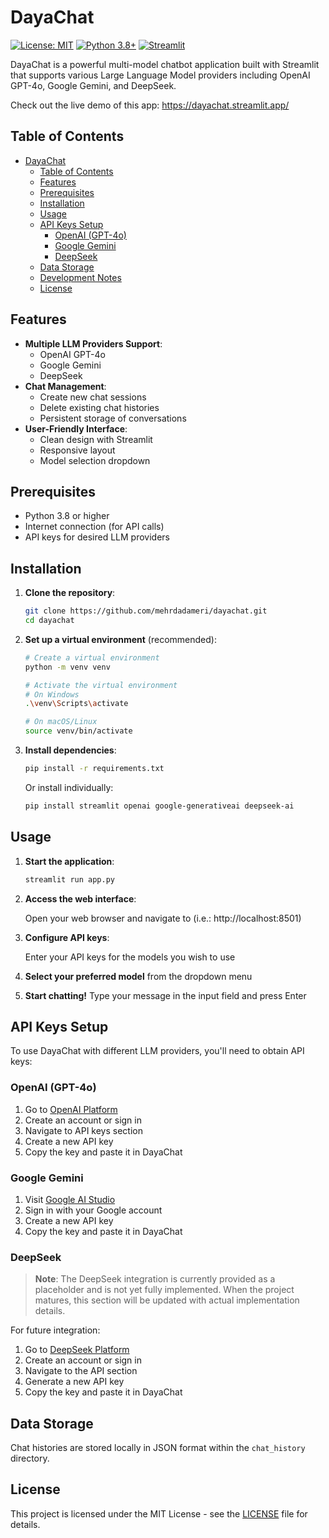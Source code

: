 # DayaChat

[![License: MIT](https://img.shields.io/badge/License-MIT-yellow.svg)](https://opensource.org/licenses/MIT)
[![Python 3.8+](https://img.shields.io/badge/python-3.8+-blue.svg)](https://www.python.org/downloads/)
[![Streamlit](https://img.shields.io/badge/Streamlit-FF4B4B?logo=Streamlit&logoColor=white)](https://streamlit.io)

DayaChat is a powerful multi-model chatbot application built with Streamlit that supports various Large Language Model providers including OpenAI GPT-4o, Google Gemini, and DeepSeek.

Check out the live demo of this app:
https://dayachat.streamlit.app/


## Table of Contents

- [DayaChat](#dayachat)
  - [Table of Contents](#table-of-contents)
  - [Features](#features)
  - [Prerequisites](#prerequisites)
  - [Installation](#installation)
  - [Usage](#usage)
  - [API Keys Setup](#api-keys-setup)
    - [OpenAI (GPT-4o)](#openai-gpt-4o)
    - [Google Gemini](#google-gemini)
    - [DeepSeek](#deepseek)
  - [Data Storage](#data-storage)
  - [Development Notes](#development-notes)
  - [License](#license)

## Features

- **Multiple LLM Providers Support**:
  - OpenAI GPT-4o
  - Google Gemini
  - DeepSeek
- **Chat Management**:
  - Create new chat sessions
  - Delete existing chat histories
  - Persistent storage of conversations
- **User-Friendly Interface**:
  - Clean design with Streamlit
  - Responsive layout
  - Model selection dropdown

## Prerequisites

- Python 3.8 or higher
- Internet connection (for API calls)
- API keys for desired LLM providers

## Installation

1. **Clone the repository**:

   ```bash
   git clone https://github.com/mehrdadameri/dayachat.git
   cd dayachat
   ```

2. **Set up a virtual environment** (recommended):

   ```bash
   # Create a virtual environment
   python -m venv venv

   # Activate the virtual environment
   # On Windows
   .\venv\Scripts\activate

   # On macOS/Linux
   source venv/bin/activate
   ```

3. **Install dependencies**:

   ```bash
   pip install -r requirements.txt
   ```

   Or install individually:

   ```bash
   pip install streamlit openai google-generativeai deepseek-ai
   ```

## Usage

1. **Start the application**:

   ```bash
   streamlit run app.py
   ```

2. **Access the web interface**:

   Open your web browser and navigate to (i.e.: http://localhost:8501)

3. **Configure API keys**:

   Enter your API keys for the models you wish to use

4. **Select your preferred model** from the dropdown menu

5. **Start chatting!** Type your message in the input field and press Enter

## API Keys Setup

To use DayaChat with different LLM providers, you'll need to obtain API keys:

### OpenAI (GPT-4o)

1. Go to [OpenAI Platform](https://platform.openai.com/signup)
2. Create an account or sign in
3. Navigate to API keys section
4. Create a new API key
5. Copy the key and paste it in DayaChat

### Google Gemini

1. Visit [Google AI Studio](https://makersuite.google.com/app/apikey)
2. Sign in with your Google account
3. Create a new API key
4. Copy the key and paste it in DayaChat

### DeepSeek

> **Note**: The DeepSeek integration is currently provided as a placeholder and is not yet fully implemented. When the project matures, this section will be updated with actual implementation details.

For future integration:

1. Go to [DeepSeek Platform](https://platform.deepseek.com/)
2. Create an account or sign in
3. Navigate to the API section
4. Generate a new API key
5. Copy the key and paste it in DayaChat

## Data Storage

Chat histories are stored locally in JSON format within the `chat_history` directory.


## License

This project is licensed under the MIT License - see the [LICENSE](LICENSE) file for details.
